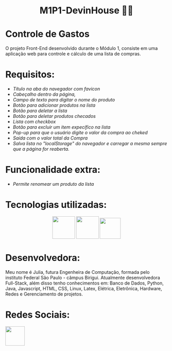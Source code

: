 <h1 align="center">M1P1-DevinHouse 👨‍💻</h1>

# Controle de Gastos

O projeto Front-End desenvolvido durante o Módulo 1, consiste em uma aplicação web para controle e cálculo de uma lista de compras.

# Requisitos:

<ul>
  <li><i>Título na aba do navegador com favicon</i> </li>
  <li><i>Cabeçalho dentro da página,</i> </li>
  <li><i>Campo de texto para digitar o nome do produto</i> </li>
  <li><i>Botão para adicionar produtos na lista</i> </li>
  <li><i>Botão para deletar a lista</i> </li>
  <li><i>Botão para deletar produtos checados</i> </li>
  <li><i>Lista com checkbox</i> </li>
  <li><i>Botão para excluir um item expecífico na lista</i> </li>
  <li><i>Pop-up para que o usuário digite o valor da compra ao cheked</i></li>
  <li><i>Saída com o valor total da Compra</i></li>
  <li><i>Salva lista no "localStorage" do navegador e carregar a mesma sempre que a página for reaberta.</i> </li>
</ul>

# Funcionalidade extra:

<ul>
  <li><i>Permite renomear um produto da lista</i> </li>
</ul>

# Tecnologias utilizadas:
<p align="center">
<img width="70px" height="70px" src="https://cdn.jsdelivr.net/gh/devicons/devicon/icons/html5/html5-original-wordmark.svg" /> 
<img width="70px" height="70px" src="https://cdn.jsdelivr.net/gh/devicons/devicon/icons/css3/css3-original-wordmark.svg" />
<img width="65px" height="65px" src="https://cdn.jsdelivr.net/gh/devicons/devicon/icons/javascript/javascript-original.svg" />
</p>

# Desenvolvedora:

Meu nome é Julia, futura Engenheira de Computação, formada pelo instituto Federal São Paulo - câmpus Birigui. Atualmente desenvolvedora Full-Stack, além disso tenho conhecimentos em: Banco de Dados, Python, Java, Javascript, HTML, CSS, Linux, Latex, Elétrica, Eletrônica, Hardware, Redes e Gerenciamento de projetos.

# Redes Sociais:

<a href="https://www.linkedin.com/in/julia-m-9abba9110/" target="_blank"><img width="60px" height="60px" src="https://cdn.jsdelivr.net/gh/devicons/devicon/icons/linkedin/linkedin-original.svg" /></a>
